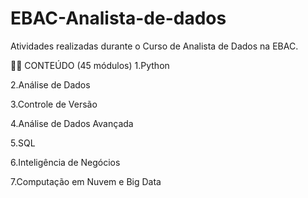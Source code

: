 # EBAC-Analista-de-dados
Atividades realizadas durante o Curso de Analista de Dados na EBAC.

👩‍🎓 CONTEÚDO (45 módulos)
1.Python

2.Análise de Dados

3.Controle de Versão

4.Análise de Dados Avançada

5.SQL

6.Inteligência de Negócios

7.Computação em Nuvem e Big Data
